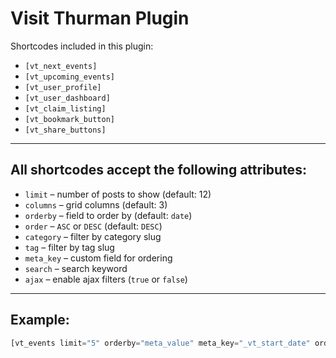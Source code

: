 # Visit Thurman Plugin

Shortcodes included in this plugin:

- `[vt_next_events]`
- `[vt_upcoming_events]`
- `[vt_user_profile]`
- `[vt_user_dashboard]`
- `[vt_claim_listing]`
- `[vt_bookmark_button]`
- `[vt_share_buttons]`

---

## All shortcodes accept the following attributes:

- `limit` – number of posts to show (default: 12)  
- `columns` – grid columns (default: 3)  
- `orderby` – field to order by (default: `date`)  
- `order` – `ASC` or `DESC` (default: `DESC`)  
- `category` – filter by category slug  
- `tag` – filter by tag slug  
- `meta_key` – custom field for ordering  
- `search` – search keyword  
- `ajax` – enable ajax filters (`true` or `false`)

---

## Example:

```php
[vt_events limit="5" orderby="meta_value" meta_key="_vt_start_date" order="ASC"]

